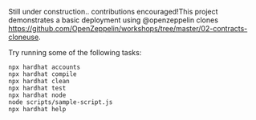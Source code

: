 

Still under construction.. contributions encouraged!This project demonstrates a basic deployment using @openzeppelin clones https://github.com/OpenZeppelin/workshops/tree/master/02-contracts-cloneuse.

Try running some of the following tasks:

```shell
npx hardhat accounts
npx hardhat compile
npx hardhat clean
npx hardhat test
npx hardhat node
node scripts/sample-script.js
npx hardhat help
```
